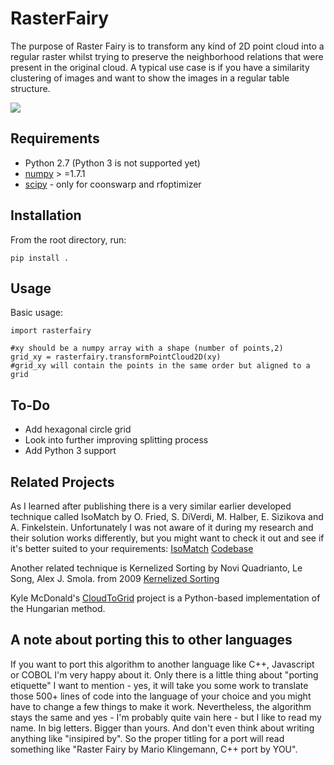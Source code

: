 # RasterFairy
The purpose of Raster Fairy is to transform any kind of 2D point cloud into a regular raster whilst trying to preserve the neighborhood relations that were present in the original cloud. A typical use case is if you have a similarity clustering of images and want to show the images in a regular table structure.

![](http://i.imgur.com/HWOsmGC.gif)


Requirements
------------
* Python 2.7 (Python 3 is not supported yet)
* [numpy](numpy.scipy.org) > =1.7.1
* [scipy](www.scipy.org) - only for coonswarp and rfoptimizer

Installation
------------

From the root directory, run:
```
pip install .
```

Usage
-----

Basic usage:

```
import rasterfairy

#xy should be a numpy array with a shape (number of points,2) 
grid_xy = rasterfairy.transformPointCloud2D(xy)
#grid_xy will contain the points in the same order but aligned to a grid
```

To-Do
-----
* Add hexagonal circle grid
* Look into further improving splitting process
* Add Python 3 support


Related Projects
-----
As I learned after publishing there is a very similar earlier developed technique called IsoMatch
by O. Fried, S. DiVerdi, M. Halber, E. Sizikova and A. Finkelstein. 
Unfortunately I was not aware of it during my research and their solution works differently, but
you might want to check it out and see if it's better suited to your requirements:
[IsoMatch](http://gfx.cs.princeton.edu/pubs/Fried_2015_ICI/index.php)
[Codebase](https://github.com/ohadf/isomatch)

Another related technique is Kernelized Sorting by Novi Quadrianto, Le Song, Alex J. Smola. from 2009 
[Kernelized Sorting](http://users.sussex.ac.uk/~nq28/kernelized_sorting.html)

Kyle McDonald's [CloudToGrid](https://github.com/kylemcdonald/CloudToGrid) project is a Python-based implementation of the Hungarian method.

A note about porting this to other languages
-----

If you want to port this algorithm to another language like C++, Javascript or COBOL I'm very happy about it.
Only there is a little thing about "porting etiquette" I want to mention - yes, it will take you some
work to translate those 500+ lines of code into the language of your choice and you might have to change
a few things to make it work. Nevertheless, the algorithm stays the same and yes - I'm probably quite
vain here - but I like to read my name. In big letters. Bigger than yours. And don't even think about
writing anything like "insipired by". So the proper titling for a port will read something like
"Raster Fairy by Mario Klingemann, C++ port by YOU".  
